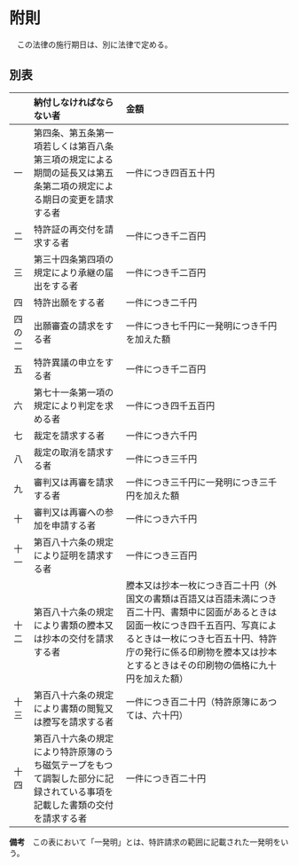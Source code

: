 # 附則

　この法律の施行期日は、別に法律で定める。

## 別表

| 　     | 納付しなければならない者                                                                                                 | 金額                                                                                                                                                                                                                                                         |
|:-------|:------------------------------------------------------------------------------------------------------------------------ |:------------------------------------------------------------------------------------------------------------------------------------------------------------------------------------------------------------------------------------------------------------ |
| 一     | 第四条、第五条第一項若しくは第百八条第三項の規定による期間の延長又は第五条第二項の規定による期日の変更を請求する者       | 一件につき四百五十円                                                                                                                                                                                                                                         |
| 二     | 特許証の再交付を請求する者                                                                                               | 一件につき千二百円                                                                                                                                                                                                                                           |
| 三     | 第三十四条第四項の規定により承継の届出をする者                                                                           | 一件につき千二百円                                                                                                                                                                                                                                           |
| 四     | 特許出願をする者                                                                                                         | 一件につき二千円                                                                                                                                                                                                                                             |
| 四の二 | 出願審査の請求をする者                                                                                                   | 一件につき七千円に一発明につき千円を加えた額                                                                                                                                                                                                                 |
| 五     | 特許異議の申立をする者                                                                                                   | 一件につき千二百円                                                                                                                                                                                                                                           |
| 六     | 第七十一条第一項の規定により判定を求める者                                                                               | 一件につき四千五百円                                                                                                                                                                                                                                         |
| 七     | 裁定を請求する者                                                                                                         | 一件につき六千円                                                                                                                                                                                                                                             |
| 八     | 裁定の取消を請求する者                                                                                                   | 一件につき三千円                                                                                                                                                                                                                                             |
| 九     | 審判又は再審を請求する者                                                                                                 | 一件につき三千円に一発明につき三千円を加えた額                                                                                                                                                                                                               |
| 十     | 審判又は再審への参加を申請する者                                                                                         | 一件につき六千円                                                                                                                                                                                                                                             |
| 十一   | 第百八十六条の規定により証明を請求する者                                                                                 | 一件につき三百円                                                                                                                                                                                                                                             |
| 十二   | 第百八十六条の規定により書類の謄本又は抄本の交付を請求する者                                                             | 謄本又は抄本一枚につき百二十円（外国文の書類は百語又は百語未満につき百二十円、書類中に図面があるときは図面一枚につき四千五百円、写真によるときは一枚につき七百五十円、特許庁の発行に係る印刷物を謄本又は抄本とするときはその印刷物の価格に九十円を加えた額） |
| 十三   | 第百八十六条の規定により書類の閲覧又は謄写を請求する者                                                                   | 一件につき百二十円（特許原簿にあつては、六十円）                                                                                                                                                                                                             |
| 十四   | 第百八十六条の規定により特許原簿のうち磁気テープをもつて調製した部分に記録されている事項を記載した書類の交付を請求する者 | 一件につき百二十円                                                                                                                                                                                                                                           |

__備考__　この表において「一発明」とは、特許請求の範囲に記載された一発明をいう。
